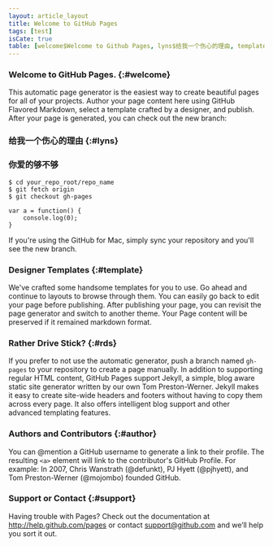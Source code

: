```yaml
---
layout: article_layout
title: Welcome to GitHub Pages
tags: [test]
isCate: true
table: [welcome$Welcome to Github Pages, lyns$给我一个伤心的理由, template$Designer Templates, rds$Rather Drive Stick, author$Authors and Contributors, support$Support or Contact]
---
```

### Welcome to GitHub Pages. {:#welcome}  
This automatic page generator is the easiest way to create beautiful pages for all of your projects. Author your page content here using GitHub Flavored Markdown, select a template crafted by a designer, and publish. After your page is generated, <!--more-->you can check out the new branch:

### 给我一个伤心的理由 {:#lyns} 
### 你爱的够不够

```
$ cd your_repo_root/repo_name
$ git fetch origin
$ git checkout gh-pages

var a = function() {
	console.log(0);
}
```
If you're using the GitHub for Mac, simply sync your repository and you'll see the new branch.

### Designer Templates {:#template} 
We've crafted some handsome templates for you to use. Go ahead and continue to layouts to browse through them. You can easily go back to edit your page before publishing. After publishing your page, you can revisit the page generator and switch to another theme. Your Page content will be preserved if it remained markdown format.

### Rather Drive Stick? {:#rds} 
If you prefer to not use the automatic generator, push a branch named `gh-pages` to your repository to create a page manually. In addition to supporting regular HTML content, GitHub Pages support Jekyll, a simple, blog aware static site generator written by our own Tom Preston-Werner. Jekyll makes it easy to create site-wide headers and footers without having to copy them across every page. It also offers intelligent blog support and other advanced templating features.

### Authors and Contributors {:#author} 
You can @mention a GitHub username to generate a link to their profile. The resulting `<a>` element will link to the contributor's GitHub Profile. For example: In 2007, Chris Wanstrath (@defunkt), PJ Hyett (@pjhyett), and Tom Preston-Werner (@mojombo) founded GitHub.

### Support or Contact {:#support} 
Having trouble with Pages? Check out the documentation at http://help.github.com/pages or contact support@github.com and we’ll help you sort it out.